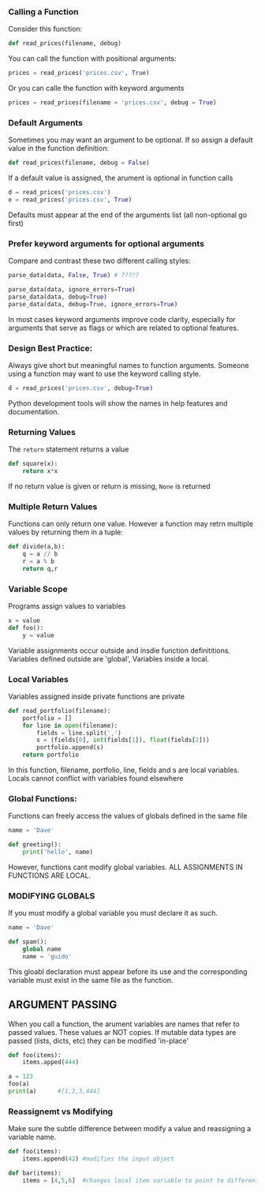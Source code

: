 ### Calling a Function

Consider this function:

```python
def read_prices(filename, debug)
```

You can call the function with positional arguments:

```python
prices = read_prices('prices.csv', True)
```
Or you can calle the function with keyword arguments

```python
prices = read_prices(filename = 'prices.csv', debug = True)
```

### Default Arguments

Sometimes you may want an argument to be optional. If so assign a default value in the function definition:

```python
def read_prices(filename, debug = False)
```
If a default value is assigned, the arument is optional in function calls

```python
d = read_prices('prices.csv')
e = read_prices('prices.csv', True)
```
Defaults must appear at the end of the arguments list (all non-optional go first)

### Prefer keyword arguments for optional arguments

Compare and contrast these two different calling styles:

```python
parse_data(data, False, True) # ?????

parse_data(data, ignore_errors=True)
parse_data(data, debug=True)
parse_data(data, debug=True, ignore_errors=True)
```
In most cases keyword arguments improve code clarity, especially for arguments that serve as flags or which are related to optional features.

### Design Best Practice:

Always give short but meaningful names to function arguments. Someone using a function may want to use the keyword calling style.

```python
d = read_prices('prices.csv', debug=True)
```

Python development tools will show the names in help features and documentation.

### Returning Values

The ```return``` statement returns a value

```python
def square(x):
	return x*x
```
If no return value is given or return is missing, ```None``` is returned

### Multiple Return Values
Functions can only return one value. However a function may retrn multiple values by returning them in a tuple:

```python
def divide(a,b):
	q = a // b
	r = a % b
    return q,r
```

### Variable Scope

Programs assign values to variables


```python
x = value
def foo():
	y = value
```

Variable assignments occur outside and insdie function definititions. Variables defined outside are 'global', Variables inside a local.

### Local Variables

Variables assigned inside private functions are private


```python
def read_portfolio(filename):
    portfolio = []
    for line in open(filename):
        fields = line.split(',')
        s = (fields[0], int(fields[1]), float(fields[2]))
        portfolio.append(s)
    return portfolio
```

In this function, filename, portfolio, line, fields and s are local variables. Locals cannot conflict with variables found elsewhere

### Global Functions:

Functions can freely access the values of globals defined in the same file

```python
name = 'Dave'

def greeting():
    print('hello', name)

```
However, functions cant modify global variables. ALL ASSIGNMENTS IN FUNCTIONS ARE LOCAL.

### MODIFYING GLOBALS

If you must modify a global variable you must declare it as such.
```python
name = 'Dave'

def spam():
    global name
    name = 'guido'
```
This gloabl declaration must appear before its use and the corresponding variable must exist in the same file as the function. 

## ARGUMENT PASSING

When you call a function, the arument variables are names that refer to passed values. These values ar NOT copies. If mutable data types are passed (lists, dicts, etc) they can be modified 'in-place'

```python
def foo(items):
    items.apped(444)

a = 123
foo(a)
print(a)      #[1,2,3,444]
```

### Reassignemt vs Modifying

Make sure the subtle difference between modify a value and reassigning a variable name.

```python
def foo(items):
    items.append(42) #modifies the input object

def bar(items):
    items = [4,5,6]  #changes local item variable to point to different object
